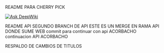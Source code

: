 README PARA CHERRY PICK


[![Ask DeepWiki](https://deepwiki.com/badge.svg)](https://deepwiki.com/elCorbacho/examen-final-C-F)


README API
SEGUNDO BRANCH DE API 
ESTE ES UN MERGE EN RAMA API DONDE SUME WEB
commit para continuar con api ACORBACHO
continuacion API ACORBACHO


RESPALDO DE CAMBIOS DE TITULOS
